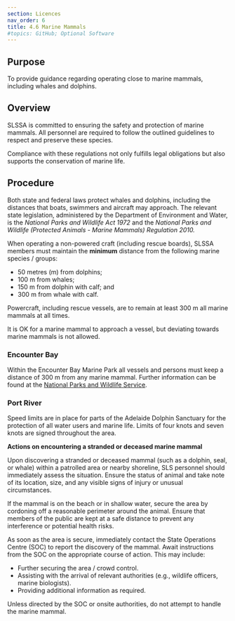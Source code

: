 ```yaml
---
section: Licences
nav_order: 6
title: 4.6 Marine Mammals
#topics: GitHub; Optional Software
---
```


## Purpose

To provide guidance regarding operating close to marine mammals, including whales and dolphins.

## Overview

SLSSA is committed to ensuring the safety and protection of marine mammals. All personnel are required to follow the outlined guidelines to respect and preserve these species.

Compliance with these regulations not only fulfills legal obligations but also supports the conservation of marine life.

## Procedure

Both state and federal laws protect whales and dolphins, including the distances that boats, swimmers and aircraft may approach. The relevant state legislation, administered by the Department of Environment and Water, is the _National Parks and Wildlife Act 1972_ and the _National Parks and Wildlife (Protected Animals - Marine Mammals) Regulation 2010._

When operating a non-powered craft (including rescue boards), SLSSA members must maintain the **minimum** distance from the following marine species / groups:

- 50 metres (m) from dolphins;
- 100 m from whales;
- 150 m from dolphin with calf; and
- 300 m from whale with calf.

Powercraft, including rescue vessels, are to remain at least 300 m all marine mammals at all times.

It is OK for a marine mammal to approach a vessel, but deviating towards marine mammals is not allowed.

### Encounter Bay

Within the Encounter Bay Marine Park all vessels and persons must keep a distance of 300 m from any marine mammal. Further information can be found at the [National Parks and Wildlife Service](https://www.marineparks.sa.gov.au/find-a-park/fleurieu-peninsula/encounter).

### Port River

Speed limits are in place for parts of the Adelaide Dolphin Sanctuary for the protection of all water users and marine life. Limits of four knots and seven knots are signed throughout the area.

**Actions on encountering a stranded or deceased marine mammal**

Upon discovering a stranded or deceased mammal (such as a dolphin, seal, or whale) within a patrolled area or nearby shoreline, SLS personnel should immediately assess the situation. Ensure the status of animal and take note of its location, size, and any visible signs of injury or unusual circumstances.

If the mammal is on the beach or in shallow water, secure the area by cordoning off a reasonable perimeter around the animal. Ensure that members of the public are kept at a safe distance to prevent any interference or potential health risks.

As soon as the area is secure, immediately contact the State Operations Centre (SOC) to report the discovery of the mammal. Await instructions from the SOC on the appropriate course of action. This may include:

- Further securing the area / crowd control.
- Assisting with the arrival of relevant authorities (e.g., wildlife officers, marine biologists).
- Providing additional information as required.

Unless directed by the SOC or onsite authorities, do not attempt to handle the marine mammal.
